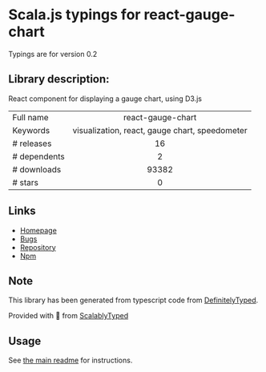 
# Scala.js typings for react-gauge-chart

Typings are for version 0.2

## Library description:
React component for displaying a gauge chart, using D3.js

|                    |                 |
| ------------------ | :-------------: |
| Full name          | react-gauge-chart |
| Keywords           | visualization, react, gauge chart, speedometer |
| # releases         | 16 |
| # dependents       | 2 |
| # downloads        | 93382 |
| # stars            | 0 |

## Links
- [Homepage](https://martin36.github.io/react-gauge-chart/)
- [Bugs](https://github.com/Martin36/react-gauge-chart/issues)
- [Repository](https://github.com/Martin36/react-gauge-chart)
- [Npm](https://www.npmjs.com/package/react-gauge-chart)
    


## Note
This library has been generated from typescript code from [DefinitelyTyped](https://definitelytyped.org).

Provided with :purple_heart: from [ScalablyTyped](https://github.com/oyvindberg/ScalablyTyped)

## Usage
See [the main readme](../../readme.md) for instructions.


